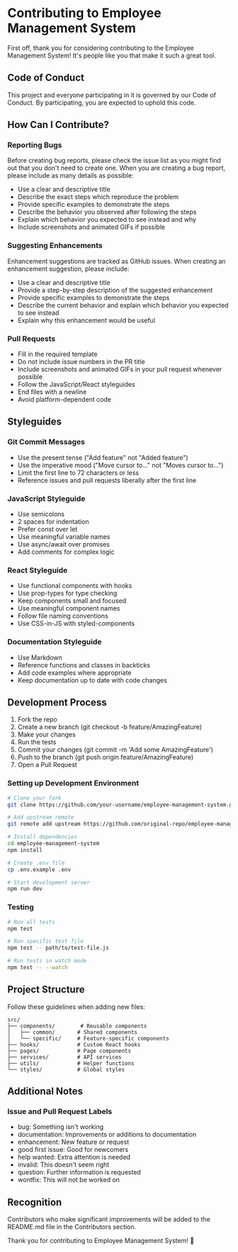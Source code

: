 # Contributing to Employee Management System

First off, thank you for considering contributing to the Employee Management System! It's people like you that make it such a great tool.

## Code of Conduct

This project and everyone participating in it is governed by our Code of Conduct. By participating, you are expected to uphold this code.

## How Can I Contribute?

### Reporting Bugs

Before creating bug reports, please check the issue list as you might find out that you don't need to create one. When you are creating a bug report, please include as many details as possible:

* Use a clear and descriptive title
* Describe the exact steps which reproduce the problem
* Provide specific examples to demonstrate the steps
* Describe the behavior you observed after following the steps
* Explain which behavior you expected to see instead and why
* Include screenshots and animated GIFs if possible

### Suggesting Enhancements

Enhancement suggestions are tracked as GitHub issues. When creating an enhancement suggestion, please include:

* Use a clear and descriptive title
* Provide a step-by-step description of the suggested enhancement
* Provide specific examples to demonstrate the steps
* Describe the current behavior and explain which behavior you expected to see instead
* Explain why this enhancement would be useful

### Pull Requests

* Fill in the required template
* Do not include issue numbers in the PR title
* Include screenshots and animated GIFs in your pull request whenever possible
* Follow the JavaScript/React styleguides
* End files with a newline
* Avoid platform-dependent code

## Styleguides

### Git Commit Messages

* Use the present tense ("Add feature" not "Added feature")
* Use the imperative mood ("Move cursor to..." not "Moves cursor to...")
* Limit the first line to 72 characters or less
* Reference issues and pull requests liberally after the first line

### JavaScript Styleguide

* Use semicolons
* 2 spaces for indentation
* Prefer const over let
* Use meaningful variable names
* Use async/await over promises
* Add comments for complex logic

### React Styleguide

* Use functional components with hooks
* Use prop-types for type checking
* Keep components small and focused
* Use meaningful component names
* Follow file naming conventions
* Use CSS-in-JS with styled-components

### Documentation Styleguide

* Use Markdown
* Reference functions and classes in backticks
* Add code examples where appropriate
* Keep documentation up to date with code changes

## Development Process

1. Fork the repo
2. Create a new branch (git checkout -b feature/AmazingFeature)
3. Make your changes
4. Run the tests
5. Commit your changes (git commit -m 'Add some AmazingFeature')
6. Push to the branch (git push origin feature/AmazingFeature)
7. Open a Pull Request

### Setting up Development Environment

```bash
# Clone your fork
git clone https://github.com/your-username/employee-management-system.git

# Add upstream remote
git remote add upstream https://github.com/original-repo/employee-management-system.git

# Install dependencies
cd employee-management-system
npm install

# Create .env file
cp .env.example .env

# Start development server
npm run dev
```

### Testing

```bash
# Run all tests
npm test

# Run specific test file
npm test -- path/to/test-file.js

# Run tests in watch mode
npm test -- --watch
```

## Project Structure

Follow these guidelines when adding new files:

```
src/
├── components/        # Reusable components
│   ├── common/       # Shared components
│   └── specific/     # Feature-specific components
├── hooks/            # Custom React hooks
├── pages/            # Page components
├── services/         # API services
├── utils/            # Helper functions
└── styles/           # Global styles
```

## Additional Notes

### Issue and Pull Request Labels

* bug: Something isn't working
* documentation: Improvements or additions to documentation
* enhancement: New feature or request
* good first issue: Good for newcomers
* help wanted: Extra attention is needed
* invalid: This doesn't seem right
* question: Further information is requested
* wontfix: This will not be worked on

## Recognition

Contributors who make significant improvements will be added to the README.md file in the Contributors section.

Thank you for contributing to Employee Management System! 🎉 